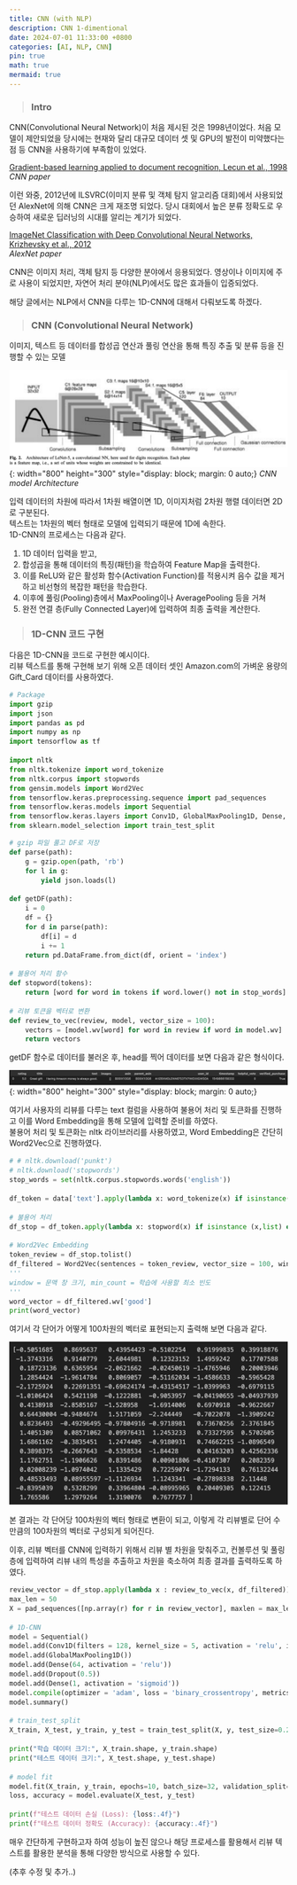 ```yaml
---
title: CNN (with NLP)
description: CNN 1-dimentional
date: 2024-07-01 11:33:00 +0800
categories: [AI, NLP, CNN] 
pin: true
math: true
mermaid: true 
---
```


> ### Intro

CNN(Convolutional Neural Network)이 처음 제시된 것은 1998년이었다. 처음 모델이 제안되었을 당시에는 현재와 달리 대규모 데이터 셋 및 GPU의 발전이 미약했다는 점 등 CNN을 사용하기에 부족함이 있었다.

[Gradient-based learning applied to document recognition, Lecun et al., 1998](https://ieeexplore.ieee.org/abstract/document/726791)   
_CNN paper_

이런 와중, 2012년에 ILSVRC(이미지 분류 및 객체 탐지 알고리즘 대회)에서 사용되었던 AlexNet에 의해 CNN은 크게 재조명 되었다. 당시 대회에서 높은 분류 정확도로 우승하여 새로운 딥러닝의 시대를 알리는 계기가 되었다.

[ImageNet Classification with Deep Convolutional Neural Networks, Krizhevsky et al., 2012](https://proceedings.neurips.cc/paper/2012/hash/c399862d3b9d6b76c8436e924a68c45b-Abstract.html)   
_AlexNet paper_

CNN은 이미지 처리, 객체 탐지 등 다양한 분야에서 응용되었다. 영상이나 이미지에 주로 사용이 되었지만, 자연어 처리 분야(NLP)에서도 많은 효과들이 입증되었다.   

해당 글에서는 NLP에서 CNN을 다루는 1D-CNN에 대해서 다뤄보도록 하겠다.
   <br>   

> ### CNN (Convolutional Neural Network)
이미지, 텍스트 등 데이터를 합성곱 연산과 풀링 연산을 통해 특징 추출 및 분류 등을 진행할 수 있는 모델
   
![CNN image](/assets/img/CNN1d/cnn_archi.png){: width="800" height="300" style="display: block; margin: 0 auto;} _CNN model Architecture_

입력 데이터의 차원에 따라서 1차원 배열이면 1D, 이미지처럼 2차원 행렬 데이터면 2D로 구분된다.   
텍스트는 1차원의 벡터 형태로 모델에 입력되기 때문에 1D에 속한다.   
1D-CNN의 프로세스는 다음과 같다.   
1. 1D 데이터 입력을 받고,
2. 합성곱을 통해 데이터의 특징(패턴)을 학습하여 Feature Map을 출력한다.
3. 이를 ReLU와 같은 활성화 함수(Activation Function)를 적용시켜 음수 값을 제거하고 비선형의 복잡한 패턴을 학습한다.
4. 이후에 풀링(Pooling)층에서 MaxPooling이나 AveragePooling 등을 거쳐
5. 완전 연결 층(Fully Connected Layer)에 입력하여 최종 출력을 계산한다.

> ### 1D-CNN 코드 구현
다음은 1D-CNN을 코드로 구현한 예시이다.   
리뷰 텍스트를 통해 구현해 보기 위해 오픈 데이터 셋인 Amazon.com의 가벼운 용량의 Gift_Card 데이터를 사용하였다.

```python
# Package
import gzip
import json
import pandas as pd
import numpy as np
import tensorflow as tf

import nltk
from nltk.tokenize import word_tokenize
from nltk.corpus import stopwords
from gensim.models import Word2Vec
from tensorflow.keras.preprocessing.sequence import pad_sequences
from tensorflow.keras.models import Sequential
from tensorflow.keras.layers import Conv1D, GlobalMaxPooling1D, Dense, Dropout
from sklearn.model_selection import train_test_split
```
```python
# gzip 파일 풀고 DF로 저장
def parse(path):
    g = gzip.open(path, 'rb')
    for l in g: 
        yield json.loads(l)

def getDF(path):
    i = 0
    df = {}
    for d in parse(path):
        df[i] = d
        i += 1
    return pd.DataFrame.from_dict(df, orient = 'index')

# 불용어 처리 함수
def stopword(tokens):
    return [word for word in tokens if word.lower() not in stop_words]
    
# 리뷰 토큰을 벡터로 변환
def review_to_vec(review, model, vector_size = 100):
    vectors = [model.wv[word] for word in review if word in model.wv]
    return vectors
```
getDF 함수로 데이터를 불러온 후, head를 찍어 데이터를 보면 다음과 같은 형식이다.

![Head1](/assets/img/CNN1d/헤드1.png){: width="800" height="300" style="display: block; margin: 0 auto;}

여기서 사용자의 리뷰를 다루는 text 컬럼을 사용하여 불용어 처리 및 토큰화를 진행하고 이를 Word Embedding을 통해 모델에 입력할 준비를 하였다.   
불용어 처리 및 토큰화는 nltk 라이브러리를 사용하였고, Word Embedding은 간단히 Word2Vec으로 진행하였다.

```python
# # nltk.download('punkt')
# nltk.download('stopwords')
stop_words = set(nltk.corpus.stopwords.words('english'))

df_token = data['text'].apply(lambda x: word_tokenize(x) if isinstance(x, str) else [])

# 불용어 처리
df_stop = df_token.apply(lambda x: stopword(x) if isinstance (x,list) else [])

# Word2Vec Embedding
token_review = df_stop.tolist()
df_filtered = Word2Vec(sentences = token_review, vector_size = 100, window = 5, min_count = 1, workers = 4)
'''
window = 문맥 창 크기, min_count = 학습에 사용할 최소 빈도
'''
word_vector = df_filtered.wv['good']
print(word_vector)
```

여기서 각 단어가 어떻게 100차원의 벡터로 표현되는지 출력해 보면 다음과 같다.

![Head2](/assets/img/CNN1d/헤드2.png)

본 결과는 각 단어당 100차원의 벡터 형태로 변환이 되고, 이렇게 각 리뷰별로 단어 수 만큼의 100차원의 벡터로 구성되게 되어진다.

이후, 리뷰 벡터를 CNN에 입력하기 위해서 리뷰 별 차원을 맞춰주고, 컨볼루션 및 풀링 층에 입력하여 리뷰 내의 특성을 추출하고 차원을 축소하여 최종 결과를 출력하도록 하였다.

```python
review_vector = df_stop.apply(lambda x : review_to_vec(x, df_filtered))
max_len = 50
X = pad_sequences([np.array(r) for r in review_vector], maxlen = max_len, dtype = 'float32', padding = 'post', truncating = 'post', value = 0)

# 1D-CNN
model = Sequential()
model.add(Conv1D(filters = 128, kernel_size = 5, activation = 'relu', input_shape = (max_len, 100)))
model.add(GlobalMaxPooling1D())
model.add(Dense(64, activation = 'relu'))
model.add(Dropout(0.5))
model.add(Dense(1, activation = 'sigmoid'))
model.compile(optimizer = 'adam', loss = 'binary_crossentropy', metrics = ['accuracy'])
model.summary()

# train_test_split
X_train, X_test, y_train, y_test = train_test_split(X, y, test_size=0.2, random_state=42)

print("학습 데이터 크기:", X_train.shape, y_train.shape)
print("테스트 데이터 크기:", X_test.shape, y_test.shape)

# model fit
model.fit(X_train, y_train, epochs=10, batch_size=32, validation_split=0.1)
loss, accuracy = model.evaluate(X_test, y_test)

print(f"테스트 데이터 손실 (Loss): {loss:.4f}")
print(f"테스트 데이터 정확도 (Accuracy): {accuracy:.4f}")

```

매우 간단하게 구현하고자 하여 성능이 높진 않으나 해당 프로세스를 활용해서 리뷰 텍스트를 활용한 분석을 통해 다양한 방식으로 사용할 수 있다.

(추후 수정 및 추가..)